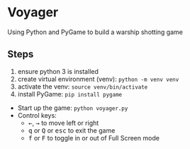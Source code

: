 # Voyager

Using Python and PyGame to build a warship shotting game

## Steps

1. ensure python 3 is installed
2. create virtual environment (venv): `python -m venv venv`
3. activate the venv: `source venv/bin/activate`
4. install PyGame: `pip install pygame`

- Start up the game: `python voyager.py`
- Control keys: 
  - <kbd>←</kbd>, <kbd>→</kbd> to move left or right 
  - <kbd>q</kbd> or <kbd>Q</kbd> or <kbd>esc</kbd> to exit the game
  - <kbd>f</kbd> or <kbd>F</kbd> to toggle in or out of Full Screen mode